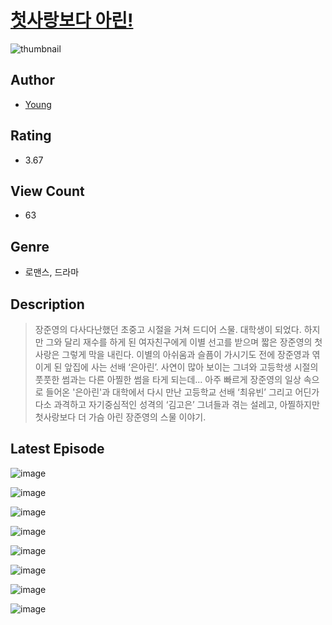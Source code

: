 # [첫사랑보다 아린!](https://comic.naver.com/bestChallenge/list?titleId=811175)
![thumbnail](https://image-comic.pstatic.net/user_contents_data/challenge_comic/2023/05/25/318986/upload_3472387888899503417_480x623.jpeg)

## Author
- [Young](https://comic.naver.com/artistTitle?id=318986)

## Rating
- 3.67

## View Count
- 63

## Genre
- 로맨스, 드라마

## Description
> 장준영의 다사다난했던 초중고 시절을 거쳐 드디어 스물. 대학생이 되었다. 하지만 그와 달리 재수를 하게 된 여자친구에게 이별 선고를 받으며 짧은 장준영의 첫사랑은 그렇게 막을 내린다. 이별의 아쉬움과 슬픔이 가시기도 전에 장준영과 엮이게 된 앞집에 사는 선배 ‘은아린’. 사연이 많아 보이는 그녀와 고등학생 시절의 풋풋한 썸과는 다른 아찔한 썸을 타게 되는데... 아주 빠르게 장준영의 일상 속으로 들어온 '은아린'과 대학에서 다시 만난 고등학교 선배 ‘최유빈’ 그리고 어딘가 다소 과격하고 자기중심적인 성격의 ‘김고은’ 그녀들과 겪는 설레고, 아찔하지만 첫사랑보다 더 가슴 아린 장준영의 스물 이야기.


## Latest Episode
![image](https://image-comic.pstatic.net/user_contents_data/challenge_comic/2023/05/25/318986/upload_3486408680888677177.jpeg)

![image](https://image-comic.pstatic.net/user_contents_data/challenge_comic/2023/05/25/318986/upload_7292002224243357745.jpeg)

![image](https://image-comic.pstatic.net/user_contents_data/challenge_comic/2023/05/25/318986/upload_4123100865650702392.jpeg)

![image](https://image-comic.pstatic.net/user_contents_data/challenge_comic/2023/05/25/318986/upload_4063998614423287609.jpeg)

![image](https://image-comic.pstatic.net/user_contents_data/challenge_comic/2023/05/25/318986/upload_7076340513136458039.jpeg)

![image](https://image-comic.pstatic.net/user_contents_data/challenge_comic/2023/05/25/318986/upload_7076618904310003553.jpeg)

![image](https://image-comic.pstatic.net/user_contents_data/challenge_comic/2023/05/25/318986/upload_7076623108294520888.jpeg)

![image](https://image-comic.pstatic.net/user_contents_data/challenge_comic/2023/05/25/318986/upload_4135537238905991478.jpeg)
